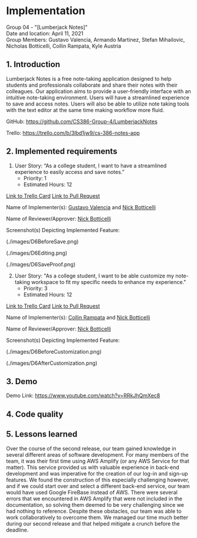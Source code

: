 # Implementation
Group 04 - "[Lumberjack Notes]"  
Date and location: April 11, 2021  
Group Members: Gustavo Valencia, Armando Martinez, Stefan Mihailovic, Nicholas Botticelli, Collin Rampata, Kyle Austria

## 1. Introduction

Lumberjack Notes is a free note-taking application designed to help students and professionals collaborate and share
their notes with their colleagues. Our application aims to provide a user-friendly interface with an intuitive
note-taking environment. Users will have a streamlined experience to save and access notes. Users will also be able to
utilize note taking tools with the text editor at the same time making workflow more fluid.

GitHub: https://github.com/CS386-Group-4/LumberjackNotes

Trello: https://trello.com/b/3lbd1jw9/cs-386-notes-app

## 2. Implemented requirements

1. User Story: “As a college student, I want to have a streamlined experience to easily access and save notes.”  
    - Priority: 1  
    - Estimated Hours: 12

[Link to Trello Card](https://trello.com/c/PP8MOc3s)
[Link to Pull Request](https://github.com/CS386-Group-4/LumberjackNotes/pull/163)

Name of Implementer(s): [Gustavo Valencia](https://github.com/GustavoMiguelValencia) and [Nick Botticelli](https://github.com/nick-botticelli)

Name of Reviewer/Approver: [Nick Botticelli](https://github.com/nick-botticelli)

Screenshot(s) Depicting Implemented Feature:

(./images/D6BeforeSave.png)

(./images/D6Editing.png)

(./images/D6SaveProof.png)

2. User Story: "As a college student, I want to be able customize my note-taking workspace to fit my specific needs to
enhance my experience."  
    - Priority: 3  
    - Estimated Hours: 12

[Link to Trello Card](https://trello.com/c/mXxqQ24y)
[Link to Pull Request](https://github.com/CS386-Group-4/LumberjackNotes/pull/153)

Name of Implementer(s): [Collin Rampata](https://github.com/Crampata) and [Nick Botticelli](https://github.com/nick-botticelli)

Name of Reviewer/Approver: [Nick Botticelli](https://github.com/nick-botticelli)

Screenshot(s) Depicting Implemented Feature:

(./images/D6BeforeCustomization.png)

(./images/D6AfterCustomization.png)

## 3. Demo

Demo Link: https://www.youtube.com/watch?v=RRkJhQmXec8

## 4. Code quality



## 5. Lessons learned

Over the course of the second release, our team gained knowledge in several different areas of software development.
For many members of the team, it was their first time using AWS Amplify (or any AWS Service for that matter). This
service provided us with valuable experience in back-end development and was imperative for the creation of our log-in
and sign-up features. We found the construction of this especially challenging however, and if we could start over and
select a different back-end service, our team would have used Google FireBase instead of AWS. There were several errors
that we encountered in AWS Amplify that were not included in the documentation, so solving them deemed to be very
challenging since we had nothing to reference. Despite these obstacles, our team was able to work collaboratively to
overcome them. We managed our time much better during our second release and that helped mitigate a crunch before the
deadline.
